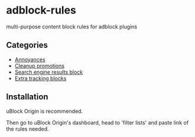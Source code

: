 # adblock-rules
multi-purpose content block rules for adblock plugins

## Categories
- [Annoyances](./annoyances.txt)
- [Cleanup promotions](./cleanup.txt)
- [Search engine results block](./search.txt)
- [Extra tracking blocks](./tracking.txt)

## Installation
uBlock Origin is recommended.

Then go to uBlock Origin's dashboard, head to 'filter lists' and paste link of the rules needed.